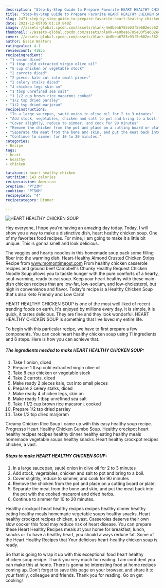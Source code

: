 ```yaml
---
description: "Step-by-Step Guide to Prepare Favorite HEART HEALTHY CHICKEN SOUP"
title: "Step-by-Step Guide to Prepare Favorite HEART HEALTHY CHICKEN SOUP"
slug: 2471-step-by-step-guide-to-prepare-favorite-heart-healthy-chicken-soup
date: 2021-12-05T05:01:10.848Z
image: //assets-global.cpcdn.com/assets/blank-4e0bea6785e03f5e602ec562f230caae08da540cada707380b4fe1bbebba43da.png
thumbnail: //assets-global.cpcdn.com/assets/blank-4e0bea6785e03f5e602ec562f230caae08da540cada707380b4fe1bbebba43da.png
cover: //assets-global.cpcdn.com/assets/blank-4e0bea6785e03f5e602ec562f230caae08da540cada707380b4fe1bbebba43da.png
author: Essie Walters
ratingvalue: 4.1
reviewcount: 41835
recipeingredient:
- "1 onion diced"
- "1 tbsp cold extracted virgin olive oil"
- "8 cup chicken or vegetable stock"
- "2 carrots diced"
- "2 pieces kale cut into small pieces"
- "2 celery stalks diced"
- "4 chicken legs skin on"
- "1 tbsp unrefined sea salt"
- "1 1/2 cup brown rice macaroni cooked"
- "1/2 tsp dried parsley"
- "1/2 tsp dried marjoram"
recipeinstructions:
- "In a large saucepan, sauté onion in olive oil for 2 to 3 minutes"
- "Add stock, vegetables, chicken and salt to pot and bring to a boil."
- "Cover slightly, reduce to simmer, and cook for 90 minutes"
- "Remove the chicken from the pot and place on a cutting board or plate."
- "Separate the meat from the bone and skin, and put the meat back into the pot with the cooked macaroni and dried herbs."
- "Continue to simmer for 10 to 20 minutes."
categories:
- Recipe
tags:
- heart
- healthy
- chicken

katakunci: heart healthy chicken 
nutrition: 143 calories
recipecuisine: American
preptime: "PT23M"
cooktime: "PT56M"
recipeyield: "4"
recipecategory: Dinner

---
```



![HEART HEALTHY CHICKEN SOUP](//assets-global.cpcdn.com/assets/blank-4e0bea6785e03f5e602ec562f230caae08da540cada707380b4fe1bbebba43da.png)

Hey everyone, I hope you're having an amazing day today. Today, I will show you a way to make a distinctive dish, heart healthy chicken soup. One of my favorites food recipes. For mine, I am going to make it a little bit unique. This is gonna smell and look delicious.

The veggies and hearty noodles in this homemade soup pack some filling fiber into the warming dish. Heart-Healthy Almond Crusted Chicken Strips Recipe from www.momontimeout.com From healthy chicken casserole recipes and ground beef Campbell's Chunky Healthy Request Chicken Noodle Soup allows you to tackle hunger with the pure comforts of a hearty, soul-warming, ready to eat soup. Keep your heart healthy with these main-dish chicken recipes that are low-fat, low-sodium, and low-cholesterol, but high in convenience and flavor. Today's recipe is a Healthy Chicken Soup that's also Keto Friendly and Low Carb!

HEART HEALTHY CHICKEN SOUP is one of the most well liked of recent trending foods on earth. It's enjoyed by millions every day. It is simple, it is quick, it tastes delicious. They are fine and they look wonderful. HEART HEALTHY CHICKEN SOUP is something that I've loved my entire life.


To begin with this particular recipe, we have to first prepare a few components. You can cook heart healthy chicken soup using 11 ingredients and 6 steps. Here is how you can achieve that.

<!--inarticleads1-->

##### The ingredients needed to make HEART HEALTHY CHICKEN SOUP:

1. Take 1 onion, diced
1. Prepare 1 tbsp cold extracted virgin olive oil
1. Take 8 cup chicken or vegetable stock
1. Take 2 carrots, diced
1. Make ready 2 pieces kale, cut into small pieces
1. Prepare 2 celery stalks, diced
1. Make ready 4 chicken legs, skin on
1. Make ready 1 tbsp unrefined sea salt
1. Take 1 1/2 cup brown rice macaroni, cooked
1. Prepare 1/2 tsp dried parsley
1. Take 1/2 tsp dried marjoram


Creamy Chicken Rice Soup I came up with this easy healthy soup recipe. Progresso Heart Healthy Chicken Gumbo Soup. Healthy crockpot heart healthy recipes recipes healthy dinner healthy eating healthy meals homemade vegetable soups healthy snacks. Heart healthy crockpot recipes chicken, a vast. 

<!--inarticleads2-->

##### Steps to make HEART HEALTHY CHICKEN SOUP:

1. In a large saucepan, sauté onion in olive oil for 2 to 3 minutes
1. Add stock, vegetables, chicken and salt to pot and bring to a boil.
1. Cover slightly, reduce to simmer, and cook for 90 minutes
1. Remove the chicken from the pot and place on a cutting board or plate.
1. Separate the meat from the bone and skin, and put the meat back into the pot with the cooked macaroni and dried herbs.
1. Continue to simmer for 10 to 20 minutes.


Healthy crockpot heart healthy recipes recipes healthy dinner healthy eating healthy meals homemade vegetable soups healthy snacks. Heart healthy crockpot recipes chicken, a vast. Casseroles deserve their own slow cooker this food may reduce risk of heart disease. You can prepare these Heart Healthy Recipes meals at your home for breakfast, lunch, snacks or To have a healthy heart, you should always reduce fat. Some of the Heart Healthy Recipes that Your delicious heart-healthy chicken soup is ready. 

So that is going to wrap it up with this exceptional food heart healthy chicken soup recipe. Thank you very much for reading. I am confident you can make this at home. There is gonna be interesting food at home recipes coming up. Don't forget to save this page on your browser, and share it to your family, colleague and friends. Thank you for reading. Go on get cooking!
